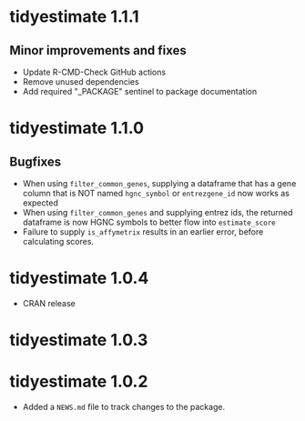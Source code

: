 # tidyestimate 1.1.1

## Minor improvements and fixes

* Update R-CMD-Check GitHub actions
* Remove unused dependencies
* Add required "_PACKAGE" sentinel to package documentation

# tidyestimate 1.1.0

## Bugfixes

* When using `filter_common_genes`, supplying a dataframe that has a gene column that is NOT named `hgnc_symbol` or `entrezgene_id` now works as expected
* When using `filter_common_genes` and supplying entrez ids, the returned dataframe is now HGNC symbols to better flow into `estimate_score`
* Failure to supply `is_affymetrix` results in an earlier error, before calculating scores.

# tidyestimate 1.0.4

* CRAN release

# tidyestimate 1.0.3

# tidyestimate 1.0.2

* Added a `NEWS.md` file to track changes to the package.
